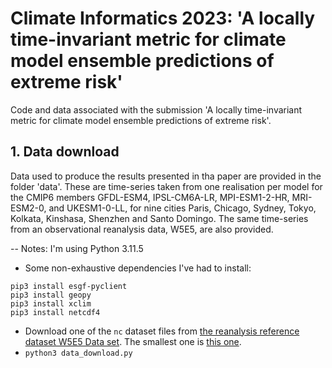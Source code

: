 # Climate Informatics 2023: 'A locally time-invariant metric for climate model ensemble predictions of extreme risk'

Code and data associated with the submission 'A locally time-invariant metric for climate model ensemble predictions of extreme risk'.

## 1. Data download

Data used to produce the results presented in tha paper are provided in the folder 'data'. These are time-series taken from one realisation per model for the CMIP6 members GFDL-ESM4, IPSL-CM6A-LR, MPI-ESM1-2-HR, MRI-ESM2-0, and UKESM1-0-LL, for nine cities Paris, Chicago, Sydney, Tokyo, Kolkata, Kinshasa, Shenzhen and Santo Domingo. The same time-series from an observational reanalysis data, W5E5, are also provided.

-- Notes:
I'm using Python 3.11.5

- Some non-exhaustive dependencies I've had to install:
```
pip3 install esgf-pyclient
pip3 install geopy
pip3 install xclim
pip3 install netcdf4
```
- Download one of the `nc` dataset files from [the reanalysis reference dataset W5E5 Data set](https://data.isimip.org/datasets/96369b63-4fbf-4b90-8b58-79e5f50a385a/). The smallest one is [this one](https://files.isimip.org/ISIMIP3a/SecondaryInputData/climate/atmosphere/obsclim/global/daily/historical/W5E5v2.0/tas_W5E5v2.0_19790101-19801231.nc).
- `python3 data_download.py`

